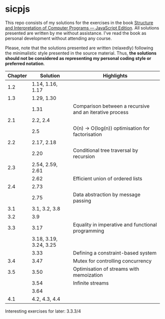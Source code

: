 # sicpjs
This repo consists of my solutions for the exercises in the book [Structure and Interpretation of Computer Programs — JavaScript Edition](https://sourceacademy.org/sicpjs/index). All solutions presented are written by me without assistance. I've read the book as personal development without attending any course.

Please, note that the solutions presented are written (relaxedly) following the minimalistic style presented in the source material. 
Thus, **the solutions should not be considered as representing my personal coding style or preferred notation**. 

|Chapter|Solution         |Highlights
|---    |---              |---
|1.2    |1.14, 1.16, 1.17 |
|1.3    |1.29, 1.30
|       |1.31             |Comparison between a recursive and an iterative process
|2.1    |2.2, 2.4
|       |2.5              |O(n) -> O(log(n)) optimisation for factorisation
|2.2    |2.17, 2.18
|       |2.20             |Conditional tree traversal by recursion
|2.3    |2.54, 2.59, 2.61
|       |2.62             |Efficient union of ordered lists
|2.4    |2.73
|       |2.75             |Data abstraction by message passing 
|3.1    |3.1, 3.2, 3.8
|3.2    |3.9
|3.3    |3.17             |Equality in imperative and functional programming
|       |3.18, 3.19, 3.24, 3.25
|       |3.33             |Defining a constraint-based system
|3.4    |3.47             |Mutex for controlling concurrency
|3.5    |3.50             |Optimisation of streams with memoization
|       |3.54             |Infinite streams
|       |3.64
|4.1    |4.2, 4.3, 4.4

Interesting exercises for later: 3.3.3/4
